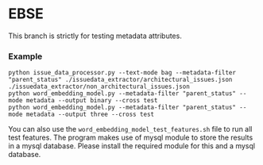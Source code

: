 # EBSE
This branch is strictly for testing metadata attributes.

### Example
```
python issue_data_processor.py --text-mode bag --metadata-filter "parent_status" ./issuedata_extractor/architectural_issues.json ./issuedata_extractor/non_architectural_issues.json
python word_embedding_model.py --metadata-filter "parent_status" --mode metadata --output binary --cross test
python word_embedding_model.py --metadata-filter "parent_status" --mode metadata --output three --cross test
```

You can also use the ```word_embedding_model_test_features.sh```  file to run all test features. The program makes use of mysql module to store the results in a mysql database. Please install the required module for this and a mysql database.

